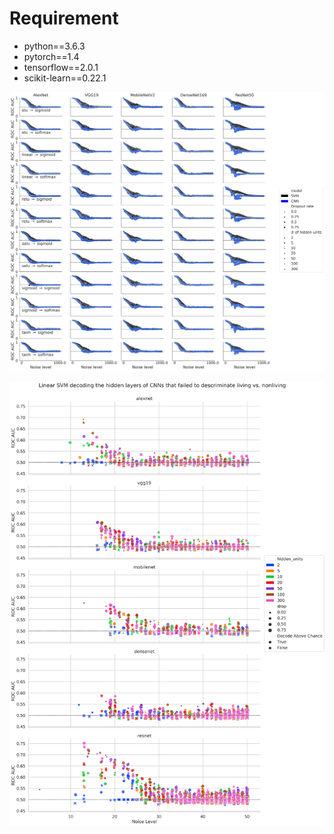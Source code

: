 # Requirement

- python==3.6.3
- pytorch==1.4
- tensorflow==2.0.1
- scikit-learn==0.22.1

![performance](https://github.com/nmningmei/agent_models/blob/master/figures/CNN_performance.jpeg)

![decode](https://github.com/nmningmei/agent_models/blob/master/figures/decoding_performance.jpeg)

